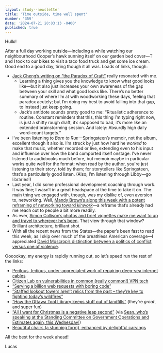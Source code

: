 ```yaml
---
layout: study--newsletter
title: 'Time outside, time well spent'
number: '359'
date: '2024-07-21 20:03:13 -0400'
published: true
---
```


Hullo!

After a full day working outside—including a while watching our neighbourhood Cooper’s hawk sunning itself on our garden bed cover—T and I took to our bikes to visit a taco food truck and get some ice cream. Good end to a good day, tiring though it all was. Loads of links, though:

- [Jack Cheng’s writing on “the Paradox of Craft”](https://www.jackcheng.com/sunday/426-the-paradox-of-craft/) really resonated with me.
	- Learning a thing gives you the knowledge to know what good looks like—but it also just increases your own awareness of the gap between your skill and what good looks like. There’s no better summary of where I’m at with woodworking these days, feeling that paradox acutely; but I’m doing my best to avoid falling into that gap, to instead just keep going.
	- Jack’s antidote sounds pretty good to me: “Ritualistic adherence to routine. Constant reminders that this, this thing I’m typing right now, is just a shitty rough draft, it’s supposed to bad, it’s more like an extended brainstorming session. And lately: Absurdly high daily word-count targets.”
- I’ve been listening to _Born to Run_—Springsteen’s memoir, not the album, excellent though it also is. I’m struck by just how hard he _worked_ to make that music, whether recorded or live, extending even to his input and influence over how the band comported itself onstage. I’ve never listened to audiobooks much before, but memoir maybe in particular works quite well for the format: when read by the author, you're just listening to their story, told by them; for storytellers like Springsteen, that’s a particularly good listen. (Also, I’m listening through Libby—go libraries!)
- Last year, I did some professional development coaching through work. It was fine; I wasn’t in a great headspace at the time to take it on. The main thing we engaged with, though, was my dislike of, even aversion to, networking. Well, [Mandy Brown’s along this week with a potent reframing of networking toward _kinwork_](https://everythingchanges.us/blog/make-kin-not-nets/)—a reframe that’s already had me reach out to people a bit more readily.
- As ever, [Simon Collison’s photos and brief vignettes make me want to up and travel to wherever he’s been](https://colly.com/articles/a-few-days-up-north). That view through that window? Brilliant architecture, brilliant shot.
- With all the recent news from the States—the paper’s been fast to read this week, as I skip over much of the breathless American coverage—I appreciated [David Moscrop’s distinction between a politics of conflict versus one of violence](https://www.davidmoscrop.com/p/politics-should-be-conflictual-but).

Oooookay, my energy is rapidly running out, so let’s speed run the rest of the links:

- [Perilous, tedious, under-appreciated work of repairing deep-sea internet cables](https://www.theverge.com/c/24070570/internet-cables-undersea-deep-repair-ships)
- [Citizen Lab on vulnerabilities in common (really common!) VPN tech](https://citizenlab.ca/2024/07/vulnerabilities-in-vpns-paper-presented-at-the-privacy-enhancing-technologies-symposium-2024/)
- [“Serving a billion web requests with boring code”](https://notes.billmill.org/blog/2024/06/Serving_a_billion_web_requests_with_boring_code.html)
- [”Staffed lookout towers aren’t relics from the past – they’re key to fighting today’s wildfires”](https://www.theglobeandmail.com/opinion/article-staffed-lookout-towers-arent-relics-from-the-past-theyre-key-to/)
- [“How the Ottawa Tool Library keeps stuff out of landfills”](https://ottawacitizen.com/news/local-news/ottawa-tool-library-sharing-economy) (they’re _great_, and super fun)
- [“All I want for Christmas is a negative leap second”](https://qntm.org/leap) (via [Sean, who’s speaking at the Standing Committee on Government Operations and Estimates again, this Wednesday!](https://sboots.ca/2024/07/19/speaking-at-the-government-operations-committee-this-wednesday/))
- [Beautiful chairs (a stunning form), enhanced by delightful carvings](https://www.instagram.com/p/C9pCrA8RD79/)

All the best for the week ahead!

Lucas